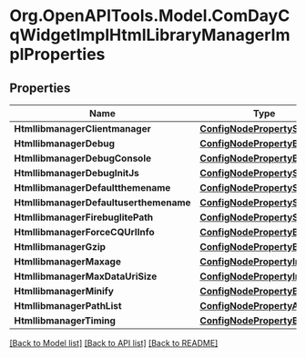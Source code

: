 # Org.OpenAPITools.Model.ComDayCqWidgetImplHtmlLibraryManagerImplProperties
## Properties

Name | Type | Description | Notes
------------ | ------------- | ------------- | -------------
**HtmllibmanagerClientmanager** | [**ConfigNodePropertyString**](ConfigNodePropertyString.md) |  | [optional] 
**HtmllibmanagerDebug** | [**ConfigNodePropertyBoolean**](ConfigNodePropertyBoolean.md) |  | [optional] 
**HtmllibmanagerDebugConsole** | [**ConfigNodePropertyBoolean**](ConfigNodePropertyBoolean.md) |  | [optional] 
**HtmllibmanagerDebugInitJs** | [**ConfigNodePropertyString**](ConfigNodePropertyString.md) |  | [optional] 
**HtmllibmanagerDefaultthemename** | [**ConfigNodePropertyString**](ConfigNodePropertyString.md) |  | [optional] 
**HtmllibmanagerDefaultuserthemename** | [**ConfigNodePropertyString**](ConfigNodePropertyString.md) |  | [optional] 
**HtmllibmanagerFirebuglitePath** | [**ConfigNodePropertyString**](ConfigNodePropertyString.md) |  | [optional] 
**HtmllibmanagerForceCQUrlInfo** | [**ConfigNodePropertyBoolean**](ConfigNodePropertyBoolean.md) |  | [optional] 
**HtmllibmanagerGzip** | [**ConfigNodePropertyBoolean**](ConfigNodePropertyBoolean.md) |  | [optional] 
**HtmllibmanagerMaxage** | [**ConfigNodePropertyInteger**](ConfigNodePropertyInteger.md) |  | [optional] 
**HtmllibmanagerMaxDataUriSize** | [**ConfigNodePropertyInteger**](ConfigNodePropertyInteger.md) |  | [optional] 
**HtmllibmanagerMinify** | [**ConfigNodePropertyBoolean**](ConfigNodePropertyBoolean.md) |  | [optional] 
**HtmllibmanagerPathList** | [**ConfigNodePropertyArray**](ConfigNodePropertyArray.md) |  | [optional] 
**HtmllibmanagerTiming** | [**ConfigNodePropertyBoolean**](ConfigNodePropertyBoolean.md) |  | [optional] 

[[Back to Model list]](../README.md#documentation-for-models) [[Back to API list]](../README.md#documentation-for-api-endpoints) [[Back to README]](../README.md)

